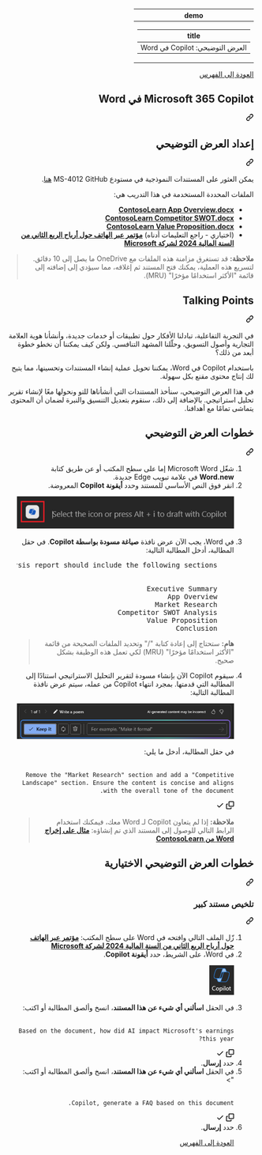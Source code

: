 <div class="Box-sc-g0xbh4-0 eoaCFS js-snippet-clipboard-copy-unpositioned undefined" data-hpc="true"><article class="markdown-body entry-content container-lg" itemprop="text"><div dir="rtl"><markdown-accessiblity-table data-catalyst=""><table>
  <thead>
  <tr>
  <th>demo</th>
  </tr>
  </thead>
  <tbody>
  <tr>
  <td><div dir="rtl"><table>
  <thead>
  <tr>
  <th>title</th>
  </tr>
  </thead>
  <tbody>
  <tr>
  <td><div dir="rtl">العرض التوضيحي: Copilot في Word</div></td>
  </tr>
  </tbody>
</table>
</div></td>
  </tr>
  </tbody>
</table></markdown-accessiblity-table>

<p dir="rtl"><a href="https://microsoftlearning.github.io/MS-4012-Microsoft-Copilot-Web-Based-Interactive-Experience-for-Executives/" rel="nofollow">العودة إلى الفهرس</a></p>
<div class="markdown-heading" dir="rtl"><h1 tabindex="-1" class="heading-element" dir="rtl">Microsoft 365 Copilot في Word</h1><a id="user-content-microsoft-365-copilot-في-word" class="anchor" aria-label="Permalink: Microsoft 365 Copilot في Word" href="#microsoft-365-copilot-في-word"><svg class="octicon octicon-link" viewBox="0 0 16 16" version="1.1" width="16" height="16" aria-hidden="true"><path d="m7.775 3.275 1.25-1.25a3.5 3.5 0 1 1 4.95 4.95l-2.5 2.5a3.5 3.5 0 0 1-4.95 0 .751.751 0 0 1 .018-1.042.751.751 0 0 1 1.042-.018 1.998 1.998 0 0 0 2.83 0l2.5-2.5a2.002 2.002 0 0 0-2.83-2.83l-1.25 1.25a.751.751 0 0 1-1.042-.018.751.751 0 0 1-.018-1.042Zm-4.69 9.64a1.998 1.998 0 0 0 2.83 0l1.25-1.25a.751.751 0 0 1 1.042.018.751.751 0 0 1 .018 1.042l-1.25 1.25a3.5 3.5 0 1 1-4.95-4.95l2.5-2.5a3.5 3.5 0 0 1 4.95 0 .751.751 0 0 1-.018 1.042.751.751 0 0 1-1.042.018 1.998 1.998 0 0 0-2.83 0l-2.5 2.5a1.998 1.998 0 0 0 0 2.83Z"></path></svg></a></div>
<div class="markdown-heading" dir="rtl"><h2 tabindex="-1" class="heading-element" dir="rtl">إعداد العرض التوضيحي</h2><a id="user-content-إعداد-العرض-التوضيحي" class="anchor" aria-label="Permalink: إعداد العرض التوضيحي" href="#إعداد-العرض-التوضيحي"><svg class="octicon octicon-link" viewBox="0 0 16 16" version="1.1" width="16" height="16" aria-hidden="true"><path d="m7.775 3.275 1.25-1.25a3.5 3.5 0 1 1 4.95 4.95l-2.5 2.5a3.5 3.5 0 0 1-4.95 0 .751.751 0 0 1 .018-1.042.751.751 0 0 1 1.042-.018 1.998 1.998 0 0 0 2.83 0l2.5-2.5a2.002 2.002 0 0 0-2.83-2.83l-1.25 1.25a.751.751 0 0 1-1.042-.018.751.751 0 0 1-.018-1.042Zm-4.69 9.64a1.998 1.998 0 0 0 2.83 0l1.25-1.25a.751.751 0 0 1 1.042.018.751.751 0 0 1 .018 1.042l-1.25 1.25a3.5 3.5 0 1 1-4.95-4.95l2.5-2.5a3.5 3.5 0 0 1 4.95 0 .751.751 0 0 1-.018 1.042.751.751 0 0 1-1.042.018 1.998 1.998 0 0 0-2.83 0l-2.5 2.5a1.998 1.998 0 0 0 0 2.83Z"></path></svg></a></div>
<p dir="rtl">يمكن العثور على المستندات النموذجية في مستودع MS-4012 GitHub <a href="https://github.com/MicrosoftLearning/MS-4012-Microsoft-Copilot-Unlocked/tree/master/Resourcefiles">هنا</a>.</p>
<p dir="rtl">الملفات المحددة المستخدمة في هذا التدريب هي:</p>
<ul dir="rtl">
<li>
<a href="https://github.com/MicrosoftLearning/MS-4012-Microsoft-Copilot-Unlocked/raw/master/Resourcefiles/ContosoLearn%20App%20Overview.docx"><b>ContosoLearn App Overview.docx</b></a>
</li>
<li>
<a href="https://github.com/MicrosoftLearning/MS-4012-Microsoft-Copilot-Unlocked/raw/master/Resourcefiles/ContosoLearn%20Competitor%20SWOT.docx"><b>ContosoLearn Competitor SWOT.docx</b></a>
</li>
<li>
<a href="https://github.com/MicrosoftLearning/MS-4012-Microsoft-Copilot-Unlocked/raw/master/Resourcefiles/ContosoLearn%20Value%20Proposition.docx"><b>ContosoLearn Value Proposition.docx</b></a>
</li>
<li>
(اختياري - راجع التعليمات أدناه) <a href="https://github.com/MicrosoftLearning/MS-4012-Microsoft-Copilot-Unlocked/raw/master/Resourcefiles/Microsoft_FY24_Second_Quarter_Earnings_Conference_Call.docx"><b>مؤتمر عبر الهاتف حول أرباح الربع الثاني من السنة المالية 2024 لشركة Microsoft</b></a>
</li>
</ul>
<blockquote>
<p dir="rtl"><b>ملاحظة:</b> قد تستغرق مزامنة هذه الملفات مع OneDrive ما يصل إلى 10 دقائق. لتسريع هذه العملية، يمكنك فتح المستند ثم إغلاقه، مما سيؤدي إلى إضافته إلى قائمة "الأكثر استخدامًا مؤخرًا" (MRU).</p>
</blockquote>
<div class="markdown-heading" dir="rtl"><h2 tabindex="-1" class="heading-element" dir="rtl">Talking Points</h2><a id="user-content-talking-points" class="anchor" aria-label="Permalink: Talking Points" href="#talking-points"><svg class="octicon octicon-link" viewBox="0 0 16 16" version="1.1" width="16" height="16" aria-hidden="true"><path d="m7.775 3.275 1.25-1.25a3.5 3.5 0 1 1 4.95 4.95l-2.5 2.5a3.5 3.5 0 0 1-4.95 0 .751.751 0 0 1 .018-1.042.751.751 0 0 1 1.042-.018 1.998 1.998 0 0 0 2.83 0l2.5-2.5a2.002 2.002 0 0 0-2.83-2.83l-1.25 1.25a.751.751 0 0 1-1.042-.018.751.751 0 0 1-.018-1.042Zm-4.69 9.64a1.998 1.998 0 0 0 2.83 0l1.25-1.25a.751.751 0 0 1 1.042.018.751.751 0 0 1 .018 1.042l-1.25 1.25a3.5 3.5 0 1 1-4.95-4.95l2.5-2.5a3.5 3.5 0 0 1 4.95 0 .751.751 0 0 1-.018 1.042.751.751 0 0 1-1.042.018 1.998 1.998 0 0 0-2.83 0l-2.5 2.5a1.998 1.998 0 0 0 0 2.83Z"></path></svg></a></div>
<p dir="rtl">في التجربة التفاعلية، تبادلنا الأفكار حول تطبيقات أو خدمات جديدة، وأنشأنا هوية العلامة التجارية وأصول التسويق، وحلّلنا المشهد التنافسي. ولكن كيف يمكننا أن نخطو خطوة أبعد من ذلك؟</p>
<p dir="rtl">باستخدام Copilot في Word، يمكننا تحويل عملية إنشاء المستندات وتحسينها، مما يتيح لك إنتاج محتوى مقنع بكل سهولة.</p>
<p dir="rtl">في هذا العرض التوضيحي، سنأخذ المستندات التي أنشأناها للتو ونحولها معًا لإنشاء تقرير تحليل استراتيجي. بالإضافة إلى ذلك، سنقوم بتعديل التنسيق والنبرة لضمان أن المحتوى يتماشى تمامًا مع أهدافنا.</p>
<div class="markdown-heading" dir="rtl"><h2 tabindex="-1" class="heading-element" dir="rtl">خطوات العرض التوضيحي</h2><a id="user-content-خطوات-العرض-التوضيحي" class="anchor" aria-label="Permalink: خطوات العرض التوضيحي" href="#خطوات-العرض-التوضيحي"><svg class="octicon octicon-link" viewBox="0 0 16 16" version="1.1" width="16" height="16" aria-hidden="true"><path d="m7.775 3.275 1.25-1.25a3.5 3.5 0 1 1 4.95 4.95l-2.5 2.5a3.5 3.5 0 0 1-4.95 0 .751.751 0 0 1 .018-1.042.751.751 0 0 1 1.042-.018 1.998 1.998 0 0 0 2.83 0l2.5-2.5a2.002 2.002 0 0 0-2.83-2.83l-1.25 1.25a.751.751 0 0 1-1.042-.018.751.751 0 0 1-.018-1.042Zm-4.69 9.64a1.998 1.998 0 0 0 2.83 0l1.25-1.25a.751.751 0 0 1 1.042.018.751.751 0 0 1 .018 1.042l-1.25 1.25a3.5 3.5 0 1 1-4.95-4.95l2.5-2.5a3.5 3.5 0 0 1 4.95 0 .751.751 0 0 1-.018 1.042.751.751 0 0 1-1.042.018 1.998 1.998 0 0 0-2.83 0l-2.5 2.5a1.998 1.998 0 0 0 0 2.83Z"></path></svg></a></div>
<ol dir="rtl">
<li>
شغّل Microsoft Word إما على سطح المكتب أو عن طريق كتابة <b>Word.new</b> في علامة تبويب Edge جديدة.
</li>
<li>
انقر فوق النص الأساسي للمستند وحدد <b>أيقونة Copilot</b> المعروضة.
<p dir="rtl"><a href="https://github.com/MicrosoftLearning/MS-4012-Microsoft-Copilot-Web-Based-Interactive-Experience-for-Executives.ar-sa/blob/main/Instructions/Demos/Media/draft_with_copilot_icon.png"><img src="https://github.com/MicrosoftLearning/MS-4012-Microsoft-Copilot-Web-Based-Interactive-Experience-for-Executives.ar-sa/raw/main/Instructions/Demos/Media/draft_with_copilot_icon.png" alt="لقطة شاشة تظهر المسودة مع أيقونة Copilot." style="max-width: 100%;"> </a></p>
</li>
<li>
في Word، يجب الآن عرض نافذة <b>صياغة مسودة بواسطة Copilot</b>. في حقل المطالبة، أدخل المطالبة التالية:
</li>
<div class="snippet-clipboard-content notranslate position-relative overflow-auto dir="auto"><pre class="notranslate">
    Create a comprehensive strategic analysis report for ContosoLearn using the following files as references: /ContosoLearn App Overview, /ContosoLearn Competitor SWOT, and /ContosoLearn Value Proposition. The strategic analysis report should include the following sections:
<br>  
    Executive Summary
    App Overview
    Market Research
    Competitor SWOT Analysis
    Value Proposition
    Conclusion
</code></pre></div>
<blockquote>
<p dir="rtl"><b>هام:</b> ستحتاج إلى إعادة كتابة "/" وتحديد الملفات الصحيحة من قائمة "الأكثر استخدامًا مؤخرًا" (MRU) لكي تعمل هذه الوظيفة بشكل صحيح.</p>
</blockquote>
</li>
<li>
سيقوم Copilot الآن بإنشاء مسودة لتقرير التحليل الاستراتيجي استنادًا إلى المطالبة التي قدمتها. بمجرد انتهاء Copilot من عمله، سيتم عرض نافذة المطالبة التالية:
<p dir="rtl"><a href="https://github.com/MicrosoftLearning/MS-4012-Microsoft-Copilot-Web-Based-Interactive-Experience-for-Executives.ar-sa/blob/main/Instructions/Demos/Media/keep_it_or_modify.png"><img src="https://github.com/MicrosoftLearning/MS-4012-Microsoft-Copilot-Web-Based-Interactive-Experience-for-Executives.ar-sa/raw/main/Instructions/Demos/Media/keep_it_or_modify.png" alt="لقطة شاشة تظهر الاحتفاظ بها في Copilot." style="max-width: 100%;"> </a></p>
 </li>
 <p dir="rtl">في حقل المطالبة، أدخل ما يلي:</p>
<div class="snippet-clipboard-content notranslate position-relative overflow-auto"><pre class="notranslate"><code>
Remove the "Market Research" section and add a "Competitive Landscape" section. Ensure the content is concise and aligns with the overall tone of the document.
</code></pre><div class="zeroclipboard-container">
    <clipboard-copy aria-label="Copy" class="ClipboardButton btn btn-invisible js-clipboard-copy m-2 p-0 d-flex flex-justify-center flex-items-center" data-copy-feedback="Copied!" data-tooltip-direction="w" value="
Remove the &quot;Market Research&quot; section and add a &quot;Competitive Landscape&quot; section. Ensure the content is concise and aligns with the overall tone of the document." tabindex="0" role="button">
      <svg aria-hidden="true" height="16" viewBox="0 0 16 16" version="1.1" width="16" data-view-component="true" class="octicon octicon-copy js-clipboard-copy-icon">
    <path d="M0 6.75C0 5.784.784 5 1.75 5h1.5a.75.75 0 0 1 0 1.5h-1.5a.25.25 0 0 0-.25.25v7.5c0 .138.112.25.25.25h7.5a.25.25 0 0 0 .25-.25v-1.5a.75.75 0 0 1 1.5 0v1.5A1.75 1.75 0 0 1 9.25 16h-7.5A1.75 1.75 0 0 1 0 14.25Z"></path><path d="M5 1.75C5 .784 5.784 0 6.75 0h7.5C15.216 0 16 .784 16 1.75v7.5A1.75 1.75 0 0 1 14.25 11h-7.5A1.75 1.75 0 0 1 5 9.25Zm1.75-.25a.25.25 0 0 0-.25.25v7.5c0 .138.112.25.25.25h7.5a.25.25 0 0 0 .25-.25v-7.5a.25.25 0 0 0-.25-.25Z"></path>
</svg>
      <svg aria-hidden="true" height="16" viewBox="0 0 16 16" version="1.1" width="16" data-view-component="true" class="octicon octicon-check js-clipboard-check-icon color-fg-success d-none">
    <path d="M13.78 4.22a.75.75 0 0 1 0 1.06l-7.25 7.25a.75.75 0 0 1-1.06 0L2.22 9.28a.751.751 0 0 1 .018-1.042.751.751 0 0 1 1.042-.018L6 10.94l6.72-6.72a.75.75 0 0 1 1.06 0Z"></path>
</svg>
    </clipboard-copy>
  </div></div>
<blockquote>
<p dir="rtl"><b>ملاحظة:</b> إذا لم يتعاون Copilot لـ Word معك، فيمكنك استخدام الرابط التالي للوصول إلى المستند الذي تم إنشاؤه: <a href="https://github.com/MicrosoftLearning/MS-4012-Microsoft-Copilot-Unlocked/raw/master/Resourcefiles/ContosoLearn%20Example%20Word%20Output%20(not%20to%20be%20used).docx"><b>مثال على إخراج Word من ContosoLearn</b></a></p>
</blockquote>

</ol>
<div class="markdown-heading" dir="rtl"><h2 tabindex="-1" class="heading-element" dir="rtl">خطوات العرض التوضيحي الاختيارية</h2><a id="user-content-خطوات-العرض-التوضيحي-الاختيارية" class="anchor" aria-label="Permalink: خطوات العرض التوضيحي الاختيارية" href="#خطوات-العرض-التوضيحي-الاختيارية"><svg class="octicon octicon-link" viewBox="0 0 16 16" version="1.1" width="16" height="16" aria-hidden="true"><path d="m7.775 3.275 1.25-1.25a3.5 3.5 0 1 1 4.95 4.95l-2.5 2.5a3.5 3.5 0 0 1-4.95 0 .751.751 0 0 1 .018-1.042.751.751 0 0 1 1.042-.018 1.998 1.998 0 0 0 2.83 0l2.5-2.5a2.002 2.002 0 0 0-2.83-2.83l-1.25 1.25a.751.751 0 0 1-1.042-.018.751.751 0 0 1-.018-1.042Zm-4.69 9.64a1.998 1.998 0 0 0 2.83 0l1.25-1.25a.751.751 0 0 1 1.042.018.751.751 0 0 1 .018 1.042l-1.25 1.25a3.5 3.5 0 1 1-4.95-4.95l2.5-2.5a3.5 3.5 0 0 1 4.95 0 .751.751 0 0 1-.018 1.042.751.751 0 0 1-1.042.018 1.998 1.998 0 0 0-2.83 0l-2.5 2.5a1.998 1.998 0 0 0 0 2.83Z"></path></svg></a></div>
<div class="markdown-heading" dir="rtl"><h3 tabindex="-1" class="heading-element" dir="rtl">تلخيص مستند كبير</h3><a id="user-content-تلخيص-مستند-كبير" class="anchor" aria-label="Permalink: تلخيص مستند كبير" href="#تلخيص-مستند-كبير"><svg class="octicon octicon-link" viewBox="0 0 16 16" version="1.1" width="16" height="16" aria-hidden="true"><path d="m7.775 3.275 1.25-1.25a3.5 3.5 0 1 1 4.95 4.95l-2.5 2.5a3.5 3.5 0 0 1-4.95 0 .751.751 0 0 1 .018-1.042.751.751 0 0 1 1.042-.018 1.998 1.998 0 0 0 2.83 0l2.5-2.5a2.002 2.002 0 0 0-2.83-2.83l-1.25 1.25a.751.751 0 0 1-1.042-.018.751.751 0 0 1-.018-1.042Zm-4.69 9.64a1.998 1.998 0 0 0 2.83 0l1.25-1.25a.751.751 0 0 1 1.042.018.751.751 0 0 1 .018 1.042l-1.25 1.25a3.5 3.5 0 1 1-4.95-4.95l2.5-2.5a3.5 3.5 0 0 1 4.95 0 .751.751 0 0 1-.018 1.042.751.751 0 0 1-1.042.018 1.998 1.998 0 0 0-2.83 0l-2.5 2.5a1.998 1.998 0 0 0 0 2.83Z"></path></svg></a></div>
<ol dir="rtl">
<li>
زّل الملف التالي وافتحه في Word على سطح المكتب: <a href="https://github.com/MicrosoftLearning/MS-4012-Microsoft-Copilot-Unlocked/raw/master/Resourcefiles/Microsoft_FY24_Second_Quarter_Earnings_Conference_Call.docx"><b>مؤتمر عبر الهاتف حول أرباح الربع الثاني من السنة المالية 2024 لشركة Microsoft</b></a>
</li>
<li>
في Word، على الشريط، حدد <b>أيقونة Copilot</b>.
<p dir="rtl"><a href="https://github.com/MicrosoftLearning/MS-4012-Microsoft-Copilot-Web-Based-Interactive-Experience-for-Executives.ar-sa/blob/main/Instructions/Demos/Media/copilot_icon.png"><img src="https://github.com/MicrosoftLearning/MS-4012-Microsoft-Copilot-Web-Based-Interactive-Experience-for-Executives.ar-sa/raw/main/Instructions/Demos/Media/copilot_icon.png" alt="لقطة شاشة تظهر الاحتفاظ بها في Copilot." style="max-width: 100%;"> </a></p>
</li>
<li>
في الحقل <b>اسألني أي شيء عن هذا المستند</b>، انسخ وألصق المطالبة أو اكتب: 
</li>
<div class="snippet-clipboard-content notranslate position-relative overflow-auto dir="auto"><pre class="notranslate"><code>
Based on the document, how did AI impact Microsoft's earnings this year?
</code></pre><div class="zeroclipboard-container">
    <clipboard-copy aria-label="Copy" class="ClipboardButton btn btn-invisible js-clipboard-copy m-2 p-0 d-flex flex-justify-center flex-items-center" data-copy-feedback="Copied!" data-tooltip-direction="w" value="
Based on the document, how did AI impact Microsoft's earnings this year?" tabindex="0" role="button">
      <svg aria-hidden="true" height="16" viewBox="0 0 16 16" version="1.1" width="16" data-view-component="true" class="octicon octicon-copy js-clipboard-copy-icon">
    <path d="M0 6.75C0 5.784.784 5 1.75 5h1.5a.75.75 0 0 1 0 1.5h-1.5a.25.25 0 0 0-.25.25v7.5c0 .138.112.25.25.25h7.5a.25.25 0 0 0 .25-.25v-1.5a.75.75 0 0 1 1.5 0v1.5A1.75 1.75 0 0 1 9.25 16h-7.5A1.75 1.75 0 0 1 0 14.25Z"></path><path d="M5 1.75C5 .784 5.784 0 6.75 0h7.5C15.216 0 16 .784 16 1.75v7.5A1.75 1.75 0 0 1 14.25 11h-7.5A1.75 1.75 0 0 1 5 9.25Zm1.75-.25a.25.25 0 0 0-.25.25v7.5c0 .138.112.25.25.25h7.5a.25.25 0 0 0 .25-.25v-7.5a.25.25 0 0 0-.25-.25Z"></path>
</svg>
      <svg aria-hidden="true" height="16" viewBox="0 0 16 16" version="1.1" width="16" data-view-component="true" class="octicon octicon-check js-clipboard-check-icon color-fg-success d-none">
    <path d="M13.78 4.22a.75.75 0 0 1 0 1.06l-7.25 7.25a.75.75 0 0 1-1.06 0L2.22 9.28a.751.751 0 0 1 .018-1.042.751.751 0 0 1 1.042-.018L6 10.94l6.72-6.72a.75.75 0 0 1 1.06 0Z"></path>
</svg>
    </clipboard-copy>
  </div></div>
</li>
<li>
حدد <b>إرسال</b>.  
</li>
<li>
في الحقل <b>اسألني أي شيء عن هذا المستند</b>، انسخ وألصق المطالبة أو اكتب: 
</li>
<div class="snippet-clipboard-content notranslate position-relative overflow-auto dir="auto">"><pre class="notranslate"><code>
Copilot, generate a FAQ based on this document.
</code></pre><div class="zeroclipboard-container">
    <clipboard-copy aria-label="Copy" class="ClipboardButton btn btn-invisible js-clipboard-copy m-2 p-0 d-flex flex-justify-center flex-items-center" data-copy-feedback="Copied!" data-tooltip-direction="w" value="
Copilot, generate a FAQ based on this document." tabindex="0" role="button">
      <svg aria-hidden="true" height="16" viewBox="0 0 16 16" version="1.1" width="16" data-view-component="true" class="octicon octicon-copy js-clipboard-copy-icon">
    <path d="M0 6.75C0 5.784.784 5 1.75 5h1.5a.75.75 0 0 1 0 1.5h-1.5a.25.25 0 0 0-.25.25v7.5c0 .138.112.25.25.25h7.5a.25.25 0 0 0 .25-.25v-1.5a.75.75 0 0 1 1.5 0v1.5A1.75 1.75 0 0 1 9.25 16h-7.5A1.75 1.75 0 0 1 0 14.25Z"></path><path d="M5 1.75C5 .784 5.784 0 6.75 0h7.5C15.216 0 16 .784 16 1.75v7.5A1.75 1.75 0 0 1 14.25 11h-7.5A1.75 1.75 0 0 1 5 9.25Zm1.75-.25a.25.25 0 0 0-.25.25v7.5c0 .138.112.25.25.25h7.5a.25.25 0 0 0 .25-.25v-7.5a.25.25 0 0 0-.25-.25Z"></path>
</svg>
      <svg aria-hidden="true" height="16" viewBox="0 0 16 16" version="1.1" width="16" data-view-component="true" class="octicon octicon-check js-clipboard-check-icon color-fg-success d-none">
    <path d="M13.78 4.22a.75.75 0 0 1 0 1.06l-7.25 7.25a.75.75 0 0 1-1.06 0L2.22 9.28a.751.751 0 0 1 .018-1.042.751.751 0 0 1 1.042-.018L6 10.94l6.72-6.72a.75.75 0 0 1 1.06 0Z"></path>
</svg>
    </clipboard-copy>
  </div></div>
</li>
<li>
حدد <b>إرسال</b>.
<p dir="rtl"><a href="https://microsoftlearning.github.io/MS-4012-Microsoft-Copilot-Web-Based-Interactive-Experience-for-Executives/" rel="nofollow">العودة إلى الفهرس</a></p>
</li>
</ol>
</article></div>
